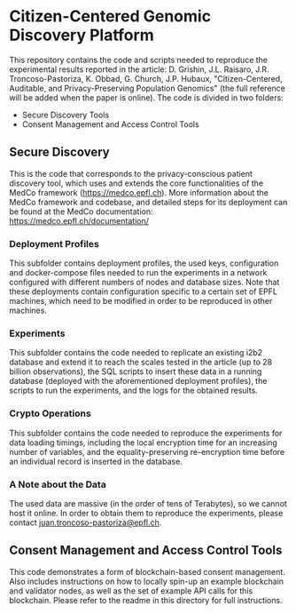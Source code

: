 # Citizen-Centered Genomic Discovery Platform
This repository contains the code and scripts needed to reproduce the experimental results reported in the article:
D. Grishin, J.L. Raisaro, J.R. Troncoso-Pastoriza, K. Obbad, G. Church, J.P. Hubaux, "Citizen-Centered, Auditable, and Privacy-Preserving Population Genomics" (the full reference will be added when the paper is online).
The code is divided in two folders:
- Secure Discovery Tools
- Consent Management and Access Control Tools

## Secure Discovery
​This is the code that corresponds to the privacy-conscious patient discovery tool, which uses and extends the core functionalities of the MedCo framework (https://medco.epfl.ch). More information about the MedCo framework and codebase, and detailed steps for its deployment can be found at the MedCo documentation: https://medco.epfl.ch/documentation/

### Deployment Profiles
This subfolder contains deployment profiles, the used keys, configuration and docker-compose files needed to run the experiments in a network configured with different numbers of nodes and database sizes.
Note that these deployments contain configuration specific to a certain set of EPFL machines, which need to be modified in order to be reproduced in other machines.

### Experiments
This subfolder contains the code needed to replicate an existing i2b2 database and extend it to reach the scales tested in the article (up to 28 billion observations), the SQL scripts to insert these data in a running database (deployed with the aforementioned deployment profiles), the scripts to run the experiments, and the logs for the obtained results.
​
### Crypto Operations
This subfolder contains the code needed to reproduce the experiments for data loading timings, including the local encryption time for an increasing number of variables, and the equality-preserving re-encryption time before an individual record is inserted in the database.

### A Note about the Data
The used data are massive (in the order of tens of Terabytes), so we cannot host it online. In order to obtain them to reproduce the experiments, please contact juan.troncoso-pastoriza@epfl.ch.

## Consent Management and Access Control Tools
This code demonstrates a form of blockchain-based consent management. Also includes instructions on how to locally spin-up an example blockchain and validator nodes, as well as the set of example API calls for this blockchain. Please refer to the readme in this directory for full instructions.
